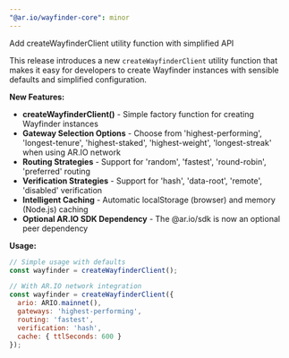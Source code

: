 ```yaml
---
"@ar.io/wayfinder-core": minor
---
```


Add createWayfinderClient utility function with simplified API

This release introduces a new `createWayfinderClient` utility function that makes it easy for developers to create Wayfinder instances with sensible defaults and simplified configuration.

**New Features:**
- **createWayfinderClient()** - Simple factory function for creating Wayfinder instances
- **Gateway Selection Options** - Choose from 'highest-performing', 'longest-tenure', 'highest-staked', 'highest-weight', 'longest-streak' when using AR.IO network
- **Routing Strategies** - Support for 'random', 'fastest', 'round-robin', 'preferred' routing
- **Verification Strategies** - Support for 'hash', 'data-root', 'remote', 'disabled' verification
- **Intelligent Caching** - Automatic localStorage (browser) and memory (Node.js) caching
- **Optional AR.IO SDK Dependency** - The @ar.io/sdk is now an optional peer dependency

**Usage:**
```javascript
// Simple usage with defaults
const wayfinder = createWayfinderClient();

// With AR.IO network integration
const wayfinder = createWayfinderClient({
  ario: ARIO.mainnet(),
  gateways: 'highest-performing',
  routing: 'fastest',
  verification: 'hash',
  cache: { ttlSeconds: 600 }
});
```

